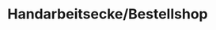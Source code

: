 ---
title: "Handarbeitsecke/Bestellshop"
url: /frankfurt-am-main/handarbeitsecke-bestellshop/
shop: Allgemein
---